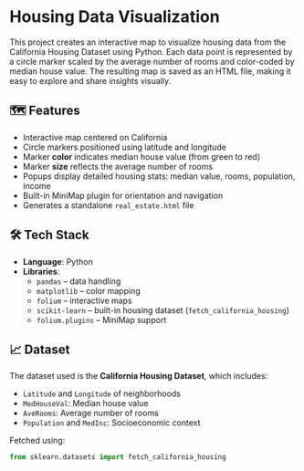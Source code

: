 # Housing Data Visualization

This project creates an interactive map to visualize housing data from the California Housing Dataset using Python. Each data point is represented by a circle marker scaled by the average number of rooms and color-coded by median house value. The resulting map is saved as an HTML file, making it easy to explore and share insights visually.

## 🗺️ Features

- Interactive map centered on California
- Circle markers positioned using latitude and longitude
- Marker **color** indicates median house value (from green to red)
- Marker **size** reflects the average number of rooms
- Popups display detailed housing stats: median value, rooms, population, income
- Built-in MiniMap plugin for orientation and navigation
- Generates a standalone `real_estate.html` file

## 🛠️ Tech Stack

- **Language**: Python  
- **Libraries**:  
  - `pandas` – data handling  
  - `matplotlib` – color mapping  
  - `folium` – interactive maps  
  - `scikit-learn` – built-in housing dataset (`fetch_california_housing`)  
  - `folium.plugins` – MiniMap support  

## 📈 Dataset

The dataset used is the **California Housing Dataset**, which includes:
- `Latitude` and `Longitude` of neighborhoods
- `MedHouseVal`: Median house value
- `AveRooms`: Average number of rooms
- `Population` and `MedInc`: Socioeconomic context

Fetched using:
```python
from sklearn.datasets import fetch_california_housing
